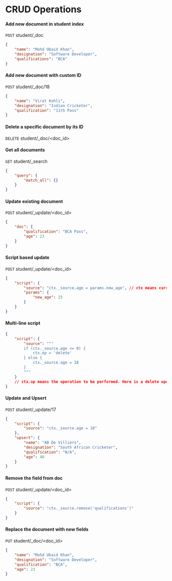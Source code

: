 # CRUD Operations

#### Add new document in student index

`POST` student/\_doc

```json
{
    "name": "Mohd Ubaid Khan",
    "designation": "Software Developer",
    "qualifications": "BCA"
}
```

#### Add new document with custom ID

`POST` student/\_doc/18

```json
{
    "name": "Virat Kohli",
    "designation": "Indian Cricketer",
    "qualification": "11th Pass"
}
```

#### Delete a specific document by its ID

`DELETE` student/\_doc/<doc_id>

#### Get all documents

`GET` student/\_search

```json
{
    "query": {
        "match_all": {}
    }
}
```

#### Update existing document

`POST` student/\_update/<doc_id>

```json
{
    "doc": {
        "qualification": "BCA Pass",
        "age": 23
    }
}
```

#### Script based update

`POST` student/\_update/<doc_id>

```json
{
    "script": {
        "source": "ctx._source.age = params.new_age", // ctx means current doc
        "params": {
            "new_age": 25
        }
    }
}
```

#### Multi-line script

```json
{
    "script": {
        "source": """
        if (ctx._source.age <= 0) {
            ctx.op = 'delete'
        } else {
            ctx._source.age = 18
        }
        """
    }
    // ctx.op means the operation to be performed. Here is a delete operation execute if age is less than or equal to 0
}
```

#### Update and Upsert

`POST` student/\_update/17

```json
{
    "script": {
        "source": "ctx._source.age = 18"
    },
    "upsert": {
        "name": "AB De Villiers",
        "designation": "South African Cricketer",
        "qualification": "N/A",
        "age": 40
    }
}
```

#### Remove the field from doc

`POST` student/\_update/<doc_id>

```json
{
    "script": {
        "source": "ctx._source.remove('qualifications')"
    }
}
```

#### Replace the document with new fields

`PUT` student/\_doc/<doc_id>

```json
{
    "name": "Mohd Ubaid Khan",
    "designation": "Software Developer",
    "qualification": "BCA",
    "age": 23
}
```
